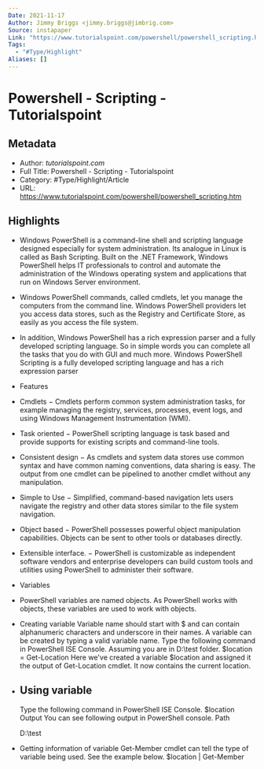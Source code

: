 ```yaml
---
Date: 2021-11-17
Author: Jimmy Briggs <jimmy.briggs@jimbrig.com>
Source: instapaper
Link: "https://www.tutorialspoint.com/powershell/powershell_scripting.htm"
Tags:
  - "#Type/Highlight"
Aliases: []
---
```


# Powershell - Scripting - Tutorialspoint

## Metadata

* Author: *tutorialspoint.com*
* Full Title: Powershell - Scripting - Tutorialspoint
* Category: #Type/Highlight/Article
* URL: https://www.tutorialspoint.com/powershell/powershell_scripting.htm

## Highlights

* Windows PowerShell is a command-line shell and scripting language designed especially for system administration. Its analogue in Linux is called as Bash Scripting. Built on the .NET Framework, Windows PowerShell helps IT professionals to control and automate the administration of the Windows operating system and applications that run on Windows Server environment.
* Windows PowerShell commands, called cmdlets, let you manage the computers from the command line. Windows PowerShell providers let you access data stores, such as the Registry and Certificate Store, as easily as you access the file system.
* In addition, Windows PowerShell has a rich expression parser and a fully developed scripting language. So in simple words you can complete all the tasks that you do with GUI and much more. Windows PowerShell Scripting is a fully developed scripting language and has a rich expression parser
* Features
* Cmdlets − Cmdlets perform common system administration tasks, for example managing the registry, services, processes, event logs, and using Windows Management Instrumentation (WMI).
* Task oriented − PowerShell scripting language is task based and provide supports for existing scripts and command-line tools.
* Consistent design − As cmdlets and system data stores use common syntax and have common naming conventions, data sharing is easy. The output from one cmdlet can be pipelined to another cmdlet without any manipulation.
* Simple to Use − Simplified, command-based navigation lets users navigate the registry and other data stores similar to the file system navigation.
* Object based − PowerShell possesses powerful object manipulation capabilities. Objects can be sent to other tools or databases directly.
* Extensible interface. − PowerShell is customizable as independent software vendors and enterprise developers can build custom tools and utilities using PowerShell to administer their software.
* Variables
* PowerShell variables are named objects. As PowerShell works with objects, these variables are used to work with objects.
* Creating variable
  Variable name should start with $ and can contain alphanumeric characters and underscore in their names. A variable can be created by typing a valid variable name.
  Type the following command in PowerShell ISE Console. Assuming you are in D:\test folder.
  $location = Get-Location
  Here we've created a variable $location and assigned it the output of Get-Location cmdlet. It now contains the current location.
* ## Using variable
  Type the following command in PowerShell ISE Console.
  $location
  Output
  You can see following output in PowerShell console.
  Path
  
  D:\test
* Getting information of variable
  Get-Member cmdlet can tell the type of variable being used. See the example below.
  $location | Get-Member

